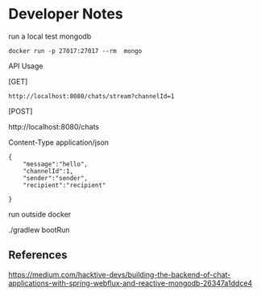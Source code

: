 # Developer Notes

run a local test mongodb

    docker run -p 27017:27017 --rm  mongo

API Usage

[GET]

    http://localhost:8080/chats/stream?channelId=1

[POST]

http://localhost:8080/chats

Content-Type application/json

    {
        "message":"hello",
        "channelId":1,
        "sender":"sender",
        "recipient":"recipient"

    }

run outside docker

./gradlew bootRun

## References

https://medium.com/hacktive-devs/building-the-backend-of-chat-applications-with-spring-webflux-and-reactive-mongodb-26347a1ddce4
